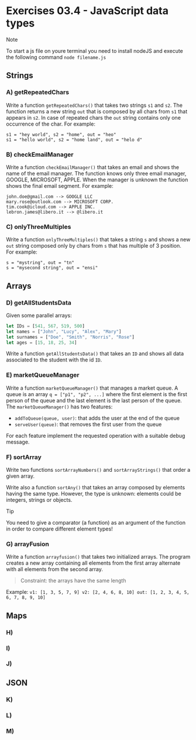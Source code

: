 # Exercises 03.4 - JavaScript data types

>[!NOTE]
>To start a js file on youre terminal you need to install nodeJS and execute the following command `node filename.js`

## Strings

### A) getRepeatedChars

Write a function `getRepeatedChars()` that takes two strings `s1` and `s2`. The function returns a new string `out` that
is composed by all chars from `s1` that appears in `s2`. In case of repeated chars the `out` string contains only one
occurrence of the char. For example:

```
s1 = "hey world", s2 = "home", out = "heo"
s1 = "hello world", s2 = "home land", out = "helo d"
```

### B) checkEmailManager

Write a function `checkEmailManager()` that takes an email and shows the name of the email manager.
The function knows only three email manager, GOOGLE, MICROSOFT, APPLE. When the manager is unknown the function shows the final email segment. For example:

```
john.doe@gmail.com --> GOOGLE LLC
mary.rose@outlook.com --> MICROSOFT CORP.
tim.cook@icloud.com --> APPLE INC.
lebron.james@libero.it --> @libero.it
```

### C) onlyThreeMultiples

Write a function `onlyThreeMultiples()` that takes a string `s` and shows a new `out` string composed only by chars from `s` that has multiple of 3 position. For example:

```
s = "mystring", out = "tn"
s = "mysecond string", out = "ensi"
```

## Arrays

### D) getAllStudentsData

Given some parallel arrays:

```js
let IDs = [541, 567, 519, 500]
let names = ["John", "Lucy", "Alex", "Mary"]
let surnames = ["Doe", "Smith", "Norris", "Rose"]
let ages = [15, 18, 25, 34]
```

Write a function `getAllStudentsData()` that takes an `ID` and shows all data associated to the student with the id `ID`.

### E) marketQueueManager

Write a function `marketQueueManager()` that manages a market queue. A queue is an array `q = ["p1", "p2", ...]` where
the first element is the first person of the queue and the last element is the last person of the queue. The `marketQueueManager()`
has two features:

* `addToQueue(queue, user)`: that adds the user at the end of the queue
* `serveUser(queue)`: that removes the first user from the queue

For each feature implement the requested operation with a suitable debug message.

### F) sortArray

Write two functions `sortArrayNumbers()` and `sortArrayStrings()` that order a given array.

Write also a function `sortAny()` that takes an array composed by elements having the same type. However, the type is unknown:
elements could be integers, strings or objects.

> [!TIP]
> You need to give a comparator (a function) as an argument of the function in order to compare different element types!

### G) arrayFusion

Write a function `arrayfusion()` that takes two initialized arrays. The program creates a new array containing all
elements from the first array alternate with all elements from the second array.

> Constraint: the arrays have the same length

Example:
`
v1: [1, 3, 5, 7, 9]
v2: [2, 4, 6, 8, 10]
out: [1, 2, 3, 4, 5, 6, 7, 8, 9, 10]
`

## Maps

### H)

### I)

### J)

## JSON

### K)

### L)

### M)